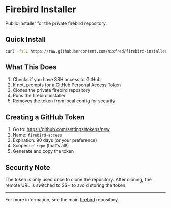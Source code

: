 # Firebird Installer

Public installer for the private firebird repository.

## Quick Install

```bash
curl -fsSL https://raw.githubusercontent.com/nixfred/firebird-installer/master/install.sh -o install.sh && bash install.sh
```

## What This Does

1. Checks if you have SSH access to GitHub
2. If not, prompts for a GitHub Personal Access Token
3. Clones the private firebird repository
4. Runs the firebird installer
5. Removes the token from local config for security

## Creating a GitHub Token

1. Go to: https://github.com/settings/tokens/new
2. Name: `firebird-access`
3. Expiration: 90 days (or your preference)
4. Scopes: ✅ `repo` (that's all!)
5. Generate and copy the token

## Security Note

The token is only used once to clone the repository. After cloning, the remote URL is switched to SSH to avoid storing the token.

---

For more information, see the main [firebird](https://github.com/nixfred/firebird) repository.